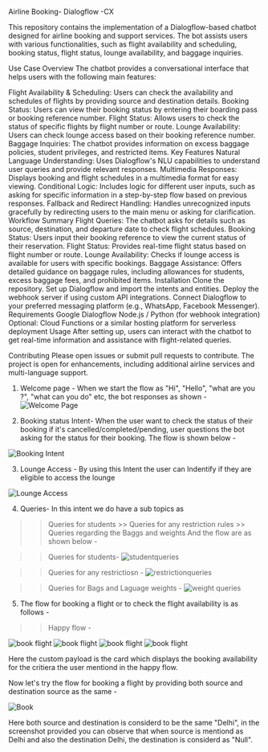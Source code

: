 Airline Booking- Dialogflow -CX

This repository contains the implementation of a Dialogflow-based chatbot designed for airline booking and support services. The bot assists users with various functionalities, such as flight availability and scheduling, booking status, flight status, lounge availability, and baggage inquiries.

Use Case Overview
The chatbot provides a conversational interface that helps users with the following main features:

Flight Availability & Scheduling: Users can check the availability and schedules of flights by providing source and destination details.
Booking Status: Users can view their booking status by entering their boarding pass or booking reference number.
Flight Status: Allows users to check the status of specific flights by flight number or route.
Lounge Availability: Users can check lounge access based on their booking reference number.
Baggage Inquiries: The chatbot provides information on excess baggage policies, student privileges, and restricted items.
Key Features
Natural Language Understanding: Uses Dialogflow's NLU capabilities to understand user queries and provide relevant responses.
Multimedia Responses: Displays booking and flight schedules in a multimedia format for easy viewing.
Conditional Logic: Includes logic for different user inputs, such as asking for specific information in a step-by-step flow based on previous responses.
Fallback and Redirect Handling: Handles unrecognized inputs gracefully by redirecting users to the main menu or asking for clarification.
Workflow Summary
Flight Queries: The chatbot asks for details such as source, destination, and departure date to check flight schedules.
Booking Status: Users input their booking reference to view the current status of their reservation.
Flight Status: Provides real-time flight status based on flight number or route.
Lounge Availability: Checks if lounge access is available for users with specific bookings.
Baggage Assistance: Offers detailed guidance on baggage rules, including allowances for students, excess baggage fees, and prohibited items.
Installation
Clone the repository.
Set up Dialogflow and import the intents and entities.
Deploy the webhook server if using custom API integrations.
Connect Dialogflow to your preferred messaging platform (e.g., WhatsApp, Facebook Messenger).
Requirements
Google Dialogflow
Node.js / Python (for webhook integration)
Optional: Cloud Functions or a similar hosting platform for serverless deployment
Usage
After setting up, users can interact with the chatbot to get real-time information and assistance with flight-related queries.

Contributing
Please open issues or submit pull requests to contribute. The project is open for enhancements, including additional airline services and multi-language support.


1. Welcome page - 
When we start the flow as "Hi", "Hello", "what are you ?", "what can you do" etc, the bot responses as shown  -
![Welcome Page](https://github.com/user-attachments/assets/9ee3cf47-5f0e-4cf9-be55-f7479e68a0d2)

2. Booking status Intent- 
When the user want to check the status of their booking if it's cancelled/completed/pending, user questions the bot asking for the status for their booking. The flow is shown below - 

![Booking Intent](https://github.com/user-attachments/assets/44a46fb3-dcb8-41bc-83a7-5941d1a11b2d)


3. Lounge Access -
   By using this Intent the user can Indentify if they are eligible to access the lounge

![Lounge Access](https://github.com/user-attachments/assets/3f8496c2-db47-4b14-b9a1-b97fde437543)

4. Queries-
   In this intent we do have a sub topics as 
>> Queries for students >> Queries for any restriction rules >> Queries regarding the Baggs and weights
And the flow are as shown below - 

>>Queries for students- 
![studentqueries](https://github.com/user-attachments/assets/9bf1f2dd-982c-4201-b973-6424fa24b378)

>>Queries for any restrictiosn - 
![restrictionqueries](https://github.com/user-attachments/assets/548d9737-1fb8-4448-bd60-eb597a289986)

>>Queries for Bags and Laguage weights - 
![weight queries](https://github.com/user-attachments/assets/6cce5ab4-5f64-431f-afa8-78a239f5e628)

5. The flow for booking a flight or to check the flight availability is as follows - 
>>Happy flow - 

![book flight](https://github.com/user-attachments/assets/4e904454-fcb9-4530-881f-bd04a1287337)
![book flight](https://github.com/user-attachments/assets/66a11a18-5ece-472b-aa48-e4854ef7d6f7)
![book flight](https://github.com/user-attachments/assets/267c8cf7-6d85-4baf-a45e-b94508995722)
![book flight](https://github.com/user-attachments/assets/5d06723e-7d96-4544-95db-026bef8bca2e)


Here the custom payload is the card which displays the booking  availability for the critiera the user mentiond in the happy flow.


Now let's try the flow for booking a flight by providing both source and destination source as the same  - 

![Book](https://github.com/user-attachments/assets/1c1ea443-633c-4e34-97fa-fb4174a05599)

Here both source and destination is considerd to be the same "Delhi", in the screenshot provided you can observe that when source is mentiond as Delhi and also the destination Delhi, the destination is considerd as "Null". 
